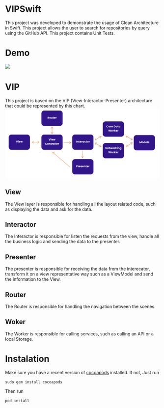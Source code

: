 # VIPSwift
This project was developed to demonstrate the usage of Clean Architecture in Swift. This project allows the user to search for repositories by query using the GitHub API. This project contains Unit Tests.
# Demo
![](vip.gif)

# VIP
This project is based on the VIP (View-Interactor-Presenter) architecture that could be represented by this chart.
![](vip.png)

## View
The View layer is responsible for handling all the layout related code, such as displaying the data and ask for the data.
## Interactor
The Interactor is responsible for listen the requests from the view, handle all the business logic and sending the data to the presenter.
## Presenter
The presenter is responsible for receiving the data from the interecator, transform it on a view representative way such as a ViewModel and send the information to the View.
## Router
The Router is responsible for handling the navigation between the scenes.
## Woker
The Worker is responsible for calling services, such as calling an API or a local Storage.

# Instalation

Make sure you have a recent version of [cocoapods](https://cocoapods.org) installed. If not,
Just run

    sudo gem install cocoapods

Then run

    pod install
